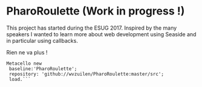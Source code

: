 # PharoRoulette (Work in progress !)

This project has started during the ESUG 2017. Inspired by the many speakers I wanted to learn more about web development using Seaside and in particular using callbacks.

Rien ne va plus !



```
Metacello new
 baseline:'PharoRoulette';
 repository: 'github://wvzuilen/PharoRoulette:master/src';
 load.```
